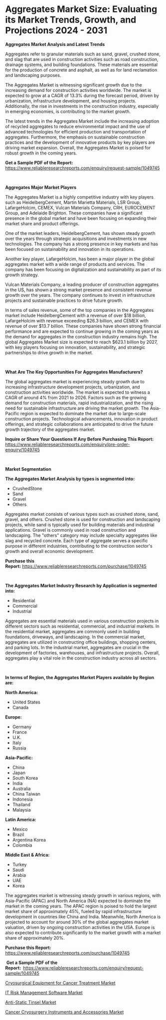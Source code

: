 <p><h1>Aggregates Market Size: Evaluating its Market Trends, Growth, and Projections 2024 - 2031</h1></p><p><strong>Aggregates Market Analysis and Latest Trends</strong></p>
<p><p>Aggregates refer to granular materials such as sand, gravel, crushed stone, and slag that are used in construction activities such as road construction, drainage systems, and building foundations. These materials are essential for the production of concrete and asphalt, as well as for land reclamation and landscaping purposes.</p><p>The Aggregates Market is witnessing significant growth due to the increasing demand for construction activities worldwide. The market is expected to grow at a CAGR of 13.3% during the forecast period, driven by urbanization, infrastructure development, and housing projects. Additionally, the rise in investments in the construction industry, especially in emerging economies, is contributing to the market growth.</p><p>The latest trends in the Aggregates Market include the increasing adoption of recycled aggregates to reduce environmental impact and the use of advanced technologies for efficient production and transportation of aggregates. Furthermore, the emphasis on sustainable construction practices and the development of innovative products by key players are driving market expansion. Overall, the Aggregates Market is poised for robust growth in the coming years.</p></p>
<p><strong>Get a Sample PDF of the Report:&nbsp;</strong> <a href="https://www.reliableresearchreports.com/enquiry/request-sample/1049745">https://www.reliableresearchreports.com/enquiry/request-sample/1049745</a></p>
<p>&nbsp;</p>
<p><strong>Aggregates Major Market Players</strong></p>
<p><p>The Aggregates Market is a highly competitive industry with key players such as HeidelbergCement, Martin Marietta Materials, LSR Group, LafargeHolcim, CEMEX, Vulcan Materials Company, CRH, EUROCEMENT Group, and Adelaide Brighton. These companies have a significant presence in the global market and have been focusing on expanding their market share and product offerings.</p><p>One of the market leaders, HeidelbergCement, has shown steady growth over the years through strategic acquisitions and investments in new technologies. The company has a strong presence in key markets and has been focused on sustainability and innovation in its operations.</p><p>Another key player, LafargeHolcim, has been a major player in the global aggregates market with a wide range of products and services. The company has been focusing on digitalization and sustainability as part of its growth strategy.</p><p>Vulcan Materials Company, a leading producer of construction aggregates in the US, has shown a strong market presence and consistent revenue growth over the years. The company continues to invest in infrastructure projects and sustainable practices to drive future growth.</p><p>In terms of sales revenue, some of the top companies in the Aggregates market include HeidelbergCement with a revenue of over $18 billion, LafargeHolcim with revenue exceeding $26.3 billion, and CEMEX with revenue of over $13.7 billion. These companies have shown strong financial performance and are expected to continue growing in the coming years as the demand for aggregates in the construction industry remains high. The global Aggregates Market size is expected to reach $623.1 billion by 2027, with key players focusing on innovation, sustainability, and strategic partnerships to drive growth in the market.</p></p>
<p>&nbsp;</p>
<p><strong>What Are The Key Opportunities For Aggregates Manufacturers?</strong></p>
<p><p>The global aggregates market is experiencing steady growth due to increasing infrastructure development projects, urbanization, and construction activities worldwide. The market is expected to witness a CAGR of around 4% from 2021 to 2026. Factors such as the growing demand for construction materials, rapid industrialization, and the rising need for sustainable infrastructure are driving the market growth. The Asia-Pacific region is expected to dominate the market due to large-scale construction projects. Technological advancements, innovation in product offerings, and strategic collaborations are anticipated to drive the future growth trajectory of the aggregates market.</p></p>
<p><strong>Inquire or Share Your Questions If Any Before Purchasing This Report:</strong> <a href="https://www.reliableresearchreports.com/enquiry/pre-order-enquiry/1049745">https://www.reliableresearchreports.com/enquiry/pre-order-enquiry/1049745</a></p>
<p>&nbsp;</p>
<p><strong>Market Segmentation</strong></p>
<p><strong>The Aggregates Market Analysis by types is segmented into:</strong></p>
<p><ul><li>CrushedStone</li><li>Sand</li><li>Gravel</li><li>Others</li></ul></p>
<p><p>Aggregates market consists of various types such as crushed stone, sand, gravel, and others. Crushed stone is used for construction and landscaping projects, while sand is typically used for building materials and industrial applications. Gravel is commonly used in road construction and landscaping. The "others" category may include specialty aggregates like slag and recycled concrete. Each type of aggregate serves a specific purpose in different industries, contributing to the construction sector's growth and overall economic development.</p></p>
<p><strong>Purchase this Report:&nbsp;</strong><a href="https://www.reliableresearchreports.com/purchase/1049745">https://www.reliableresearchreports.com/purchase/1049745</a></p>
<p>&nbsp;</p>
<p><strong>The Aggregates Market Industry Research by Application is segmented into:</strong></p>
<p><ul><li>Residential</li><li>Commercial</li><li>Industrial</li></ul></p>
<p><p>Aggregates are essential materials used in various construction projects in different sectors such as residential, commercial, and industrial markets. In the residential market, aggregates are commonly used in building foundations, driveways, and landscaping. In the commercial market, aggregates are utilized in constructing office buildings, shopping centers, and parking lots. In the industrial market, aggregates are crucial in the development of factories, warehouses, and infrastructure projects. Overall, aggregates play a vital role in the construction industry across all sectors.</p></p>
<p>&nbsp;</p>
<p><strong>In terms of Region, the Aggregates Market Players available by Region are:</strong></p>
<p>
    <p> <strong> North America: </strong>
        <ul>
            <li>United States</li>
            <li>Canada</li>
        </ul>
        </p> 
    <p> <strong> Europe: </strong>
        <ul>
            <li>Germany</li>
            <li>France</li>
            <li>U.K.</li>
            <li>Italy</li>
            <li>Russia</li>
        </ul>
        </p> 
    <p> <strong> Asia-Pacific: </strong>
        <ul>
            <li>China</li>
            <li>Japan</li>
            <li>South Korea</li>
            <li>India</li>
            <li>Australia</li>
            <li>China Taiwan</li>
            <li>Indonesia</li>
            <li>Thailand</li>
            <li>Malaysia</li>
        </ul>
        </p> 
    <p> <strong> Latin America: </strong>
        <ul>
            <li>Mexico</li>
            <li>Brazil</li>
            <li>Argentina Korea</li>
            <li>Colombia</li>
        </ul>
        </p> 
    <p> <strong> Middle East & Africa: </strong>
        <ul>
            <li>Turkey</li>
            <li>Saudi</li>
            <li>Arabia</li>
            <li>UAE</li>
            <li>Korea</li>
        </ul>
    </p>
    </p>
<p><p>The aggregates market is witnessing steady growth in various regions, with Asia-Pacific (APAC) and North America (NA) expected to dominate the market in the coming years. The APAC region is poised to hold the largest market share of approximately 45%, fueled by rapid infrastructure development in countries like China and India. Meanwhile, North America is projected to account for around 30% of the global aggregates market valuation, driven by ongoing construction activities in the USA. Europe is also expected to contribute significantly to the market growth with a market share of approximately 20%.</p></p>
<p><strong>Purchase this Report: </strong><a href="https://www.reliableresearchreports.com/purchase/1049745">https://www.reliableresearchreports.com/purchase/1049745</a></p>
<p>&nbsp;<strong>Get a Sample PDF of the Report:&nbsp;&nbsp;</strong><a href="https://www.reliableresearchreports.com/enquiry/request-sample/1049745">https://www.reliableresearchreports.com/enquiry/request-sample/1049745</a></p>
<p><strong></strong></p>
<p><p><a href="https://view.publitas.com/reportprime-1/cryosurgical-equipment-for-cancer-treatment-market-size-evaluating-its-market-trends-growth-and-projections-2023-2030/">Cryosurgical Equipment for Cancer Treatment Market</a></p><p><a href="https://five-trouble-98a.notion.site/Global-IT-Risk-Management-Software-Market-by-Types-Applications-and-Major-Players-with-Regional-G-ed79ba2a985d4a8aad028428f8d10512">IT Risk Management Software Market</a></p><p><a href="https://view.publitas.com/reportprime-1/anti-static-tinsel-market-size-reflecting-a-forecast-till-2030-market-by-type-by-application-and-by-geography/">Anti-Static Tinsel Market</a></p><p><a href="https://view.publitas.com/reportprime-1/cancer-cryosurgery-instruments-and-accessories-market-with-the-goal-of-estimating-the-market-size-and-future-growth-potential-of-various-market-segments-based-on-component-applications-end-user-and-region/">Cancer Cryosurgery Instruments and Accessories Market</a></p></p>